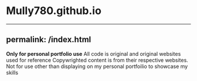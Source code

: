 # Mully780.github.io
---
permalink: /index.html
---
**Only for personal portfolio use**
All code is original and original websites used for reference
Copywrighted content is from their respective websites.
Not for use other than displaying on my personal portfoilio to showcase my skills
